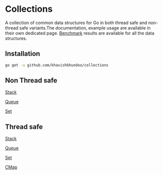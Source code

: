 # Collections
A collection of common data structures for Go in both thread safe and non-thread safe variants.The documentation, 
example usage are available in their own dedicated page. [Benchmark](benchmark/benchmark.txt) results are available for 
all the data structures. 

## Installation 

```bash
go get -u github.com/khavishbhundoo/collections
```

## Non Thread safe

[Stack](stack/)

[Queue](queue/)

[Set](set/)

## Thread safe

[Stack](concurrent/stack/)

[Queue](concurrent/queue/)

[Set](concurrent/set/)

[CMap](concurrent/cmap/)